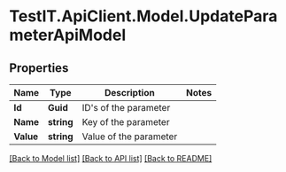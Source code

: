 # TestIT.ApiClient.Model.UpdateParameterApiModel

## Properties

Name | Type | Description | Notes
------------ | ------------- | ------------- | -------------
**Id** | **Guid** | ID&#39;s of the parameter | 
**Name** | **string** | Key of the parameter | 
**Value** | **string** | Value of the parameter | 

[[Back to Model list]](../README.md#documentation-for-models) [[Back to API list]](../README.md#documentation-for-api-endpoints) [[Back to README]](../README.md)

